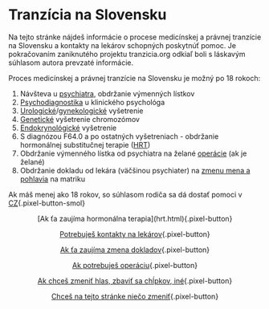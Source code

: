 # Tranzícia na Slovensku

Na tejto stránke nájdeš informácie o procese medicínskej a právnej tranzície na Slovensku a kontakty na lekárov schopných poskytnúť pomoc. Je pokračovaním zaniknutého projektu tranzicia.org odkiaľ boli s láskavým súhlasom autora prevzaté informácie.

Proces medicínskej a právnej tranzície na Slovensku je možný po 18 rokoch:

1. Návšteva u [psychiatra](psychiater.html), obdržanie výmenných lístkov
2. [Psychodiagnostika](psycholog.html) u klinického psychológa
3. [Urologické](urolog.html)/[gynekologické](gyne.html) vyšetrenie
4. [Genetické](genetika.html) vyšetrenie chromozómov
5. [Endokrynológické](endo.html) vyšetrenie 
6. S diagnózou F64.0 a po ostatných vyšetreniach - obdržanie hormonálnej substitučnej terapie ([HRT](hrt.html))
7. Obdržanie výmenného lístka od psychiatra na želané [operácie](grs.html) (ak je želané)
8. Obdržanie dokladu od lekára (väčšinou psychiater) na [zmenu mena a pohlavia](doklady.html) na matriku

Ak máš menej ako 18 rokov, so súhlasom rodiča sa dá dostať pomoci v [CZ](https://jsemtrans.cz/navod/){.pixel-button-smol}

<center>
[Ak ťa zaujíma hormonálna terapia](hrt.html){.pixel-button}

[Potrebuješ kontakty na lekárov](lekari.html){.pixel-button}

[Ak ťa zaujíma zmena dokladov](doklady.html){.pixel-button}

[Ak potrebuješ operáciu](grs.html){.pixel-button}

[Ak chceš zmeniť hlas, zbaviť sa chĺpkov, iné](ine.html){.pixel-button}

[Chceš na tejto stránke niečo zmeniť](kontakt.html){.pixel-button}
</center>